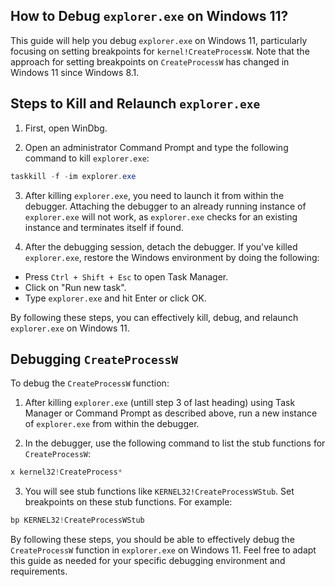 ## How to Debug `explorer.exe` on Windows 11?

This guide will help you debug `explorer.exe` on Windows 11, particularly focusing on setting breakpoints for `kernel!CreateProcessW`. Note that the approach for setting breakpoints on `CreateProcessW` has changed in Windows 11 since Windows 8.1.

## Steps to Kill and Relaunch `explorer.exe` 
1. First, open WinDbg.
 
2. Open an administrator Command Prompt and type the following command to kill `explorer.exe`:

```powershell
taskkill -f -im explorer.exe
```
 
3. After killing `explorer.exe`, you need to launch it from within the debugger. Attaching the debugger to an already running instance of `explorer.exe` will not work, as `explorer.exe` checks for an existing instance and terminates itself if found.
 
4. After the debugging session, detach the debugger. If you've killed `explorer.exe`, restore the Windows environment by doing the following: 
 * Press `Ctrl + Shift + Esc` to open Task Manager.
 * Click on "Run new task".
 * Type `explorer.exe` and hit Enter or click OK.


By following these steps, you can effectively kill, debug, and relaunch `explorer.exe` on Windows 11.


## Debugging `CreateProcessW`

To debug the `CreateProcessW` function: 

1. After killing `explorer.exe` (untill step 3 of last heading) using Task Manager or Command Prompt as described above, run a new instance of `explorer.exe` from within the debugger.
 
2. In the debugger, use the following command to list the stub functions for `CreateProcessW`:

```powershell
x kernel32!CreateProcess*
```
 
3. You will see stub functions like `KERNEL32!CreateProcessWStub`. Set breakpoints on these stub functions. For example:

```powershell
bp KERNEL32!CreateProcessWStub
```
By following these steps, you should be able to effectively debug the `CreateProcessW` function in `explorer.exe` on Windows 11.
Feel free to adapt this guide as needed for your specific debugging environment and requirements.